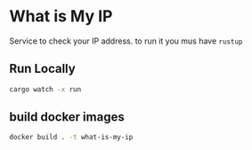 # What is My IP

Service to check your IP address.
to run it you mus have `rustup`

## Run Locally

```bash
cargo watch -x run
```

## build docker images

```bash
docker build . -t what-is-my-ip
```
